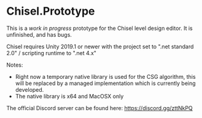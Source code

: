 # Chisel.Prototype

This is a *work in progress* prototype for the Chisel level design editor.
It is unfinished, and has bugs.

Chisel requires Unity 2019.1 or newer
with the project set to ".net standard 2.0" / scripting runtime to ".net 4.x"

Notes:
- Right now a temporary native library is used for the CSG algorithm, this will be replaced by a managed implementation which is currently being developed.
- The native library is x64 and MacOSX only

The official Discord server can be found here: https://discord.gg/zttNkPQ

